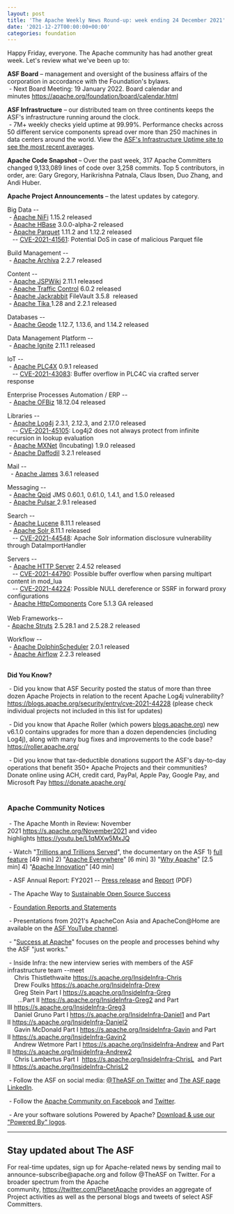 ```yaml
---
layout: post
title: 'The Apache Weekly News Round-up: week ending 24 December 2021'
date: '2021-12-27T00:00:00+00:00'
categories: foundation
---
```

<p></p><p></p><p></p><p></p><p></p><p></p><p></p><p></p><p></p><p></p><p></p><p>Happy Friday, everyone. The Apache community has had another great week. Let's review what we've been up to:</p><span style="font-weight: 700;">ASF Board</span>&nbsp;– management and oversight of the business affairs of the corporation in accordance with the Foundation's bylaws.<br>&nbsp;- Next Board Meeting: 19 January 2022. Board calendar and minutes&nbsp;<a href="https://apache.org/foundation/board/calendar.html" target="_blank">https://apache.org/foundation/board/calendar.html</a><p></p><p><span style="font-weight: 700;">ASF Infrastructure</span>&nbsp;– our distributed team on three continents keeps the ASF's infrastructure running around the clock.<br>&nbsp;-
 7M+ weekly checks yield uptime at 99.99%. Performance checks across 50 
different service components spread over more than 250 machines in data 
centers around the world. View the <a href="http://www.apache.org/uptime/" target="_blank">ASF's Infrastructure Uptime site to see the most recent averages</a>. <br></p><p><span style="font-weight: 700;">Apache Code Snapshot&nbsp;</span>–
 Over the past week, 317 Apache Committers changed 9,133,089 lines of 
code over 3,258 commits. Top 5 contributors, in order, are: <span>Gary Gregory, </span><span>Harikrishna Patnala, Claus Ibsen, Duo Zhang, and Andi Huber.</span><span style="font-weight: 700;"></span></p><p><span style="font-weight: 700;">Apache Project Announcements</span>&nbsp;– the latest updates by category.</p>Big Data --<br>&nbsp;- <a href="https://nifi.apache.org/" target="_blank">Apache </a><span class="il"><a href="https://nifi.apache.org/" target="_blank">NiFi</a></span> 1.15.2 released<br>&nbsp;- <a href="https://hbase.apache.org/" target="_blank">Apache </a><span class="il"><a href="https://hbase.apache.org/" target="_blank">HBase</a></span> 3.0.0-alpha-2 released<br>&nbsp;- <a href="https://parquet.apache.org/" target="_blank">Apache </a><span class="il"><a href="https://parquet.apache.org/" target="_blank">Parquet</a></span> 1.11.2 and 1.12.2 released <br>&nbsp;&nbsp; -- <a href="https://s.apache.org/sla5a" target="_blank">CVE-2021-41561</a>: Potential DoS in case of malicious Parquet file <a href="https://s.apache.org/sla5a"></a><p></p><p>Build Management --<br>&nbsp;- <a href="https://archiva.apache.org/" target="_blank">Apache </a><span class="il"><a href="https://archiva.apache.org/" target="_blank">Archiva</a></span> 2.2.7 released <br></p><p>Content --<br>&nbsp;-&nbsp;<a href="https://jspwiki-wiki.apache.org/" target="_blank">Apache </a><span class="il"><a href="https://jspwiki-wiki.apache.org/" target="_blank">JSPWiki</a></span> 2.11.1 released <br>&nbsp;- <a href="https://trafficcontrol.apache.org/" target="_blank">Apache </a><span class="il"><a href="https://trafficcontrol.apache.org/" target="_blank">Traffic</a></span><a href="https://trafficcontrol.apache.org/" target="_blank"> </a><span class="il"><a href="https://trafficcontrol.apache.org/" target="_blank">Control</a></span> 6.0.2 released <br>&nbsp;- <a href="http://jackrabbit.apache.org/" target="_blank">Apache </a><span class="il"><a href="http://jackrabbit.apache.org/" target="_blank">Jackrabbit</a></span> FileVault 3.5.8&nbsp; released <br>&nbsp;- <a href="https://tika.apache.org/" target="_blank">Apache </a><span class="il"><a href="https://tika.apache.org/" target="_blank">Tika</a></span><a href="https://tika.apache.org/" target="_blank"> </a>1.28 and 2.2.1 released <br></p><p>Databases --<br>
&nbsp;-&nbsp;<a href="http://geode.apache.org/" target="_blank">Apache </a><span class="il"><a href="http://geode.apache.org/" target="_blank">Geode</a></span> 1.12.7, 1.13.6, and 1.14.2 released&nbsp;</p><p>Data Management Platform --<br>
&nbsp;- <a href="http://ignite.apache.org/" target="_blank">Apache </a><span class="il"><a href="http://ignite.apache.org/" target="_blank">Ignite</a></span> 2.11.1 released <br></p><p>IoT --<br>
&nbsp;- <a href="https://plc4x.apache.org/" target="_blank">Apache </a><span class="il"><a href="https://plc4x.apache.org/" target="_blank">PLC4X</a></span> 0.9.1 released <br>&nbsp;&nbsp; -- <a href="https://s.apache.org/copq5" target="_blank">CVE-2021-43083</a>: Buffer overflow in PLC4C via crafted server response&nbsp;</p><p>Enterprise Processes Automation / ERP --<br>
&nbsp;- <a href="https://ofbiz.apache.org/" target="_blank">Apache </a><span class="il"><a href="https://ofbiz.apache.org/" target="_blank">OFBiz</a></span> 18.12.04 released&nbsp;</p>Libraries --<br>&nbsp;- <a href="http://logging.apache.org/" target="_blank">Apache </a><span class="il"><a href="http://logging.apache.org/" target="_blank">Log4j</a></span> 2.3.1, 2.12.3, and 2.17.0 released <br>&nbsp;&nbsp; -- <a href="https://s.apache.org/fyc6z" target="_blank">CVE-2021-45105</a>: Log4j2 does not always protect from infinite recursion in lookup evaluation <br>&nbsp;- <a href="http://mxnet.incubator.apache.org" target="_blank">Apache </a><span class="il"><a href="http://mxnet.incubator.apache.org" target="_blank">MXNet</a></span> (Incubating) 1.9.0 released <br>&nbsp;- <a href="https://daffodil.apache.org/" target="_blank">Apache </a><span class="il"><a href="https://daffodil.apache.org/" target="_blank">Daffodil</a></span> 3.2.1 released<a href="https://daffodil.apache.org/" rel="noreferrer" target="_blank" data-saferedirecturl="https://www.google.com/url?q=https://daffodil.apache.org/&amp;source=gmail&amp;ust=1640443797760000&amp;usg=AOvVaw34IuINx33MNTrLCxLTNKoT"></a><p></p><p>Mail --<br>&nbsp; - <a href="https://james.apache.org/" target="_blank">Apache </a><span class="il"><a href="https://james.apache.org/" target="_blank">James</a></span> 3.6.1 released&nbsp;</p><p>Messaging --&nbsp; <br>&nbsp;- <a href="https://qpid.apache.org/" target="_blank">Apache </a><span class="il"><a href="https://qpid.apache.org/" target="_blank">Qpid</a></span> <span class="il">JMS</span> 0.60.1, 0.61.0, 1.4.1, and 1.5.0 released <br>&nbsp;- <a href="https://pulsar.apache.org/" target="_blank">Apache </a><span class="il"><a href="https://pulsar.apache.org/" target="_blank">Pulsar</a></span><a href="https://pulsar.apache.org/" target="_blank"> </a>2.9.1 released&nbsp;</p>Search --<br>&nbsp;- <a href="http://lucene.apache.org/" target="_blank">Apache </a><span class="il"><a href="http://lucene.apache.org/" target="_blank">Lucene</a></span> 8.11.1 released <br>&nbsp;- <a href="http://solr.apache.org/" target="_blank">Apache Solr </a>8.11.1 released <br>&nbsp;&nbsp; -- <a href="https://s.apache.org/qwwas" target="_blank">CVE-2021-44548</a>: Apache Solr information disclosure vulnerability through DataImportHandler&nbsp;<p></p><p>Servers --<br>&nbsp;-&nbsp;<a href="https://httpd.apache.org/" target="_blank">Apache </a><span class="il"><a href="https://httpd.apache.org/" target="_blank">HTTP</a></span><a href="https://httpd.apache.org/" target="_blank"> </a><span class="il"><a href="https://httpd.apache.org/" target="_blank">Server</a></span> 2.4.52 released <br>&nbsp;&nbsp; -- <a href="https://s.apache.org/8254b" target="_blank">CVE-2021-44790</a>: Possible buffer overflow when parsing multipart content in mod_lua <br>&nbsp;&nbsp; -- <a href="https://s.apache.org/novfh" target="_blank">CVE-2021-44224</a>: Possible NULL dereference or SSRF in forward proxy configurations <br>&nbsp;- <a href="https://hc.apache.org/" target="_blank">Apache HttpComponents</a> Core 5.1.3 GA released <br><br>Web Frameworks--<br>- <a href="https://struts.apache.org/" target="_blank">Apache </a><span class="il"><a href="https://struts.apache.org/" target="_blank">Struts</a></span> 2.5.28.1 and 2.5.28.2 released&nbsp;</p><p></p><p>Workflow --<br>&nbsp;- <a href="https://dolphinscheduler.apache.org/" target="_blank">Apache </a><span class="il"><a href="https://dolphinscheduler.apache.org/" target="_blank">DolphinScheduler</a></span> 2.0.1 released <br>&nbsp;- <a href="https://airflow.apache.org/" target="_blank">Apache </a><span class="il"><a href="https://airflow.apache.org/" target="_blank">Airflow</a></span> 2.2.3 released <br></p><p></p><p></p><p><span style="font-weight: 700;"><br>Did You Know?</span><br></p><p>&nbsp;- Did you know that ASF Security posted the status of more than three 
dozen Apache Projects in relation to the recent Apache Log4j 
vulnerability? <a target="_blank" class="c-link" data-stringify-link="https://blogs.apache.org/security/entry/cve-2021-44228" data-sk="tooltip_parent" href="https://blogs.apache.org/security/entry/cve-2021-44228" rel="noopener noreferrer" tabindex="-1" data-remove-tab-index="true">https://blogs.apache.org/security/entry/cve-2021-44228</a> (please check individual projects not included in this list for updates)</p><p>&nbsp;- Did you know that Apache Roller (which powers <a target="_blank" class="c-link" data-stringify-link="http://blogs.apache.org" data-sk="tooltip_parent" href="http://blogs.apache.org" rel="noopener noreferrer">blogs.apache.org</a>)
 new v6.1.0 contains upgrades for more than a dozen dependencies 
(including Log4j), along with many bug fixes and improvements to the 
code base? <a target="_blank" class="c-link" data-stringify-link="https://roller.apache.org/" data-sk="tooltip_parent" href="https://roller.apache.org/" rel="noopener noreferrer">https://roller.apache.org/</a></p><p>&nbsp;- Did you know that tax-deductible donations support the ASF's day-to-day 
operations that benefit 350+ Apache Projects and their communities? 
Donate online using ACH, credit card, PayPal, Apple Pay, Google Pay, and
 Microsoft Pay <a target="_blank" class="c-link" data-stringify-link="https://donate.apache.org/" data-sk="tooltip_parent" href="https://donate.apache.org/" rel="noopener noreferrer">https://donate.apache.org/</a><br><br></p><h3>Apache Community Notices</h3><p>&nbsp;- The Apache Month in Review: November 2021&nbsp;<a href="https://s.apache.org/November2021" target="_blank">https://s.apache.org/November2021</a>&nbsp;and video highlights&nbsp;<a href="https://youtu.be/L1qMXw5MxJQ" target="_blank">https://youtu.be/L1qMXw5MxJQ</a> </p><p>&nbsp;- Watch "<a href="https://www.youtube.com/watch?v=JUt2nb0mgwg" target="_blank">Trillions and Trillions Served</a>", the documentary on the ASF 1)&nbsp;<a href="https://www.youtube.com/watch?v=JUt2nb0mgwg" target="_blank">full feature</a>&nbsp;[49 min] 2) "<a href="https://www.youtube.com/watch?v=nXtIti9jMFI" target="_blank">Apache Everywhere</a>" [6 min] 3) "<a href="https://www.youtube.com/watch?v=YM5dLvNatRs" target="_blank">Why Apache</a>" [2.5 min] 4)&nbsp;“<a href="https://www.youtube.com/watch?v=qkvqJaX4S50" target="_blank">Apache Innovation</a>” [40 min]&nbsp;<br></p><p>&nbsp;- ASF Annual Report: FY2021 --&nbsp;<a href="https://blogs.apache.org/foundation/entry/the-apache-software-foundation-announces78" target="_blank">Press release</a>&nbsp;and&nbsp;<a href="https://www.apache.org/foundation/docs/FY2021AnnualReport.pdf" target="_blank">Report</a>&nbsp;(PDF)</p><p>&nbsp;- The Apache Way to&nbsp;<a href="https://s.apache.org/GhnI" target="_blank">Sustainable Open Source Success</a>&nbsp;</p><p>&nbsp;-&nbsp;<a href="http://www.apache.org/foundation/reports.html" target="_blank">Foundation Reports and Statements</a><br></p><p>&nbsp;- Presentations from 2021's ApacheCon Asia and ApacheCon@Home are available on the&nbsp;<a href="https://www.youtube.com/c/TheApacheFoundation/" target="_blank" style="background-color: rgb(255, 255, 255);">ASF YouTube channel</a>.</p><p>&nbsp;- "<a href="https://blogs.apache.org/foundation/category/SuccessAtApache" target="_blank">Success at Apache</a>" focuses on the people and processes behind why the ASF "just works."&nbsp;<br></p><div><p>&nbsp;- Inside Infra: the new interview series with members of the ASF infrastructure team --meet&nbsp;<br>&nbsp; &nbsp; Chris Thistlethwaite&nbsp;<a href="https://s.apache.org/InsideInfra-Chris" target="_blank">https://s.apache.org/InsideInfra-Chris</a><br>&nbsp; &nbsp; Drew Foulks&nbsp;<a href="https://s.apache.org/InsideInfra-Drew" rel="noreferrer" target="_blank" data-saferedirecturl="https://www.google.com/url?q=https://s.apache.org/InsideInfra-Drew&amp;source=gmail&amp;ust=1588339104628000&amp;usg=AFQjCNF9dVEn48pV7o9HBG14sP9uprU8Xw">https://s.apache.org/InsideInf<wbr>ra-Drew</a><br>&nbsp; &nbsp; Greg Stein Part I&nbsp;<a href="https://s.apache.org/InsideInfra-Greg" target="_blank">https://s.apache.org/InsideInfra-Greg</a><br>&nbsp; &nbsp; &nbsp; ...Part II&nbsp;<a href="https://s.apache.org/InsideInfra-Greg2" target="_blank">https://s.apache.org/InsideInfra-Greg2</a>&nbsp;and Part III&nbsp;<a href="https://s.apache.org/InsideInfra-Greg3" target="_blank">https://s.apache.org/InsideInfra-Greg3</a><br>&nbsp; &nbsp; Daniel Gruno Part I&nbsp;<a href="https://s.apache.org/InsideInfra-Daniel1" target="_blank">https://s.apache.org/InsideInfra-Daniel1</a>&nbsp;and Part II&nbsp;<a href="https://s.apache.org/InsideInfra-Daniel2" target="_blank">https://s.apache.org/InsideInfra-Daniel2</a><br>&nbsp;&nbsp;&nbsp; Gavin McDonald Part I&nbsp;<a href="https://s.apache.org/InsideInfra-Gavin" target="_blank">https://s.apache.org/InsideInfra-Gavin</a>&nbsp;and Part II&nbsp;<a href="https://s.apache.org/InsideInfra-Gavin2" target="_blank">https://s.apache.org/InsideInfra-Gavin2</a><br>&nbsp;&nbsp;&nbsp; Andrew Wetmore Part I&nbsp;<a href="https://s.apache.org/InsideInfra-Andrew" target="_blank">https://s.apache.org/InsideInfra-Andrew</a>&nbsp;and Part II&nbsp;<a href="https://s.apache.org/InsideInfra-Andrew2" target="_blank">https://s.apache.org/InsideInfra-Andrew2</a><br>&nbsp; &nbsp; Chris Lambertus Part I&nbsp;&nbsp;<a href="https://s.apache.org/InsideInfra-ChrisL" target="_blank">https://s.apache.org/InsideInfra-ChrisL</a>&nbsp; and Part II&nbsp;<a href="https://s.apache.org/InsideInfra-ChrisL2" target="_blank">https://s.apache.org/InsideInfra-ChrisL2</a></p></div><div><p>&nbsp;- Follow the ASF on social media:&nbsp;<a href="https://twitter.com/TheASF" target="_blank">@TheASF on Twitter</a>&nbsp;and&nbsp;<a href="https://www.linkedin.com/company/the-apache-software-foundation" target="_blank">The ASF page LinkedIn</a>.&nbsp;<br></p><p>&nbsp;- Follow the&nbsp;<a href="https://www.facebook.com/ApacheSoftwareFoundation/" target="_blank">Apache Community on Facebook</a>&nbsp;and&nbsp;<a href="https://twitter.com/ApacheCommunity" target="_blank">Twitter</a>.&nbsp;</p></div><div>&nbsp;- Are your software solutions Powered by Apache?&nbsp;<a href="http://www.apache.org/foundation/press/kit/#poweredby" target="_blank">Download &amp; use our "Powered By" logos</a>.<br></div><p><span class="LrzXr"></span><span class="LrzXr"></span></p><div><hr><h2>Stay updated about The ASF</h2><p>For
 real-time updates, sign up for Apache-related news by sending mail to 
announce-subscribe@apache.org and follow @TheASF on Twitter. For a 
broader spectrum from the Apache community,&nbsp;<a href="https://twitter.com/PlanetApache">https://twitter.com/PlanetApache</a>&nbsp;provides an aggregate of Project activities as well as the personal blogs and tweets of select ASF Committers.</p></div><p></p><p></p><p></p><p></p><p></p><p></p><p></p><p></p><p></p><p></p><p></p>
